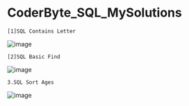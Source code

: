 # CoderByte_SQL_MySolutions

`[1]SQL Contains Letter`

![image](https://github.com/Thein-Naing/CoderByte_SQL_MySolutions/assets/117463446/96284e0e-2cdb-406b-9e3f-029e4934971e)

`[2]SQL Basic Find`

![image](https://github.com/Thein-Naing/CoderByte_SQL_MySolutions/assets/117463446/518a8e42-6f09-4b96-bfda-1e8839ef2ea1)

`3.SQL Sort Ages`

![image](https://github.com/Thein-Naing/CoderByte_SQL_MySolutions/assets/117463446/7e2f0112-4e1c-4d4d-8636-2f9377a0e1c1)


